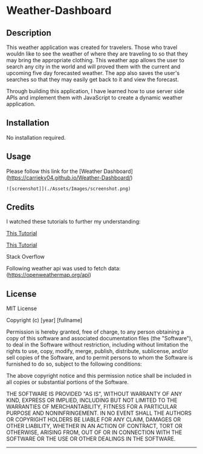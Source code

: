 # Weather-Dashboard


## Description

This weather application was created for travelers. Those who travel wouldn like to see the weather of where they are traveling to so that they may bring the appropriate clothing.
This weather app allows the user to search any city in the world and will proved them with 
the current and upcoming five day forecasted weather. The app also saves the user's searches so that they may easily get back to it and view the forecast. 

Through building this application, I have learned how to use server side APIs and implement them with JavaScript to create a dynamic weather application.



## Installation

No installation required.

## Usage

Please follow this link for the [Weather Dashboard]
(https://carrieky04.github.io/Weather-Dashboard/)
    
    ![screenshot]](./Assets/Images/screenshot.png)
    

## Credits

I watched these tutorials to further my understanding:

[This Tutorial](https://youtu.be/WZNG8UomjSI)

[This Tutorial](https://youtu.be/ecT42O6I_WI)

Stack Overflow

Following weather api was used to fetch data: 
(https://openweathermap.org/api)

## License

MIT License

Copyright (c) [year] [fullname]

Permission is hereby granted, free of charge, to any person obtaining a copy
of this software and associated documentation files (the "Software"), to deal
in the Software without restriction, including without limitation the rights
to use, copy, modify, merge, publish, distribute, sublicense, and/or sell
copies of the Software, and to permit persons to whom the Software is
furnished to do so, subject to the following conditions:

The above copyright notice and this permission notice shall be included in all
copies or substantial portions of the Software.

THE SOFTWARE IS PROVIDED "AS IS", WITHOUT WARRANTY OF ANY KIND, EXPRESS OR
IMPLIED, INCLUDING BUT NOT LIMITED TO THE WARRANTIES OF MERCHANTABILITY,
FITNESS FOR A PARTICULAR PURPOSE AND NONINFRINGEMENT. IN NO EVENT SHALL THE
AUTHORS OR COPYRIGHT HOLDERS BE LIABLE FOR ANY CLAIM, DAMAGES OR OTHER
LIABILITY, WHETHER IN AN ACTION OF CONTRACT, TORT OR OTHERWISE, ARISING FROM,
OUT OF OR IN CONNECTION WITH THE SOFTWARE OR THE USE OR OTHER DEALINGS IN THE
SOFTWARE.

---

